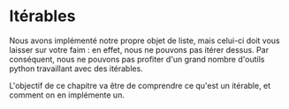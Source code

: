 # Itérables

Nous avons implémenté notre propre objet de liste, mais celui-ci doit vous laisser sur votre faim : en effet, nous ne pouvons pas itérer dessus. Par conséquent, nous ne pouvons pas profiter d'un grand nombre d'outils python travaillant avec des itérables.

L'objectif de ce chapitre va être de comprendre ce qu'est un itérable, et comment on en implémente un.
